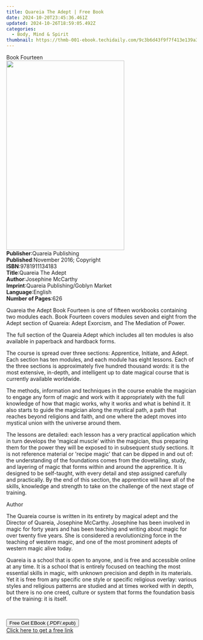 ```yaml
---
title: Quareia The Adept | Free Book
date: 2024-10-20T23:45:36.461Z
updated: 2024-10-26T18:59:05.492Z
categories:
  - Body, Mind & Spirit
thumbnail: https://thmb-001-ebook.techidaily.com/9c3b6d43f9f7f413e139a3ec0c2aba270bef18fb2f000b5f97887864cb9121a1.jpg
---
```

<main id="book-container">
  <div class="flex flex-col">
    <div class="book-brief flex-1 py-6 px-4 sm:p-6 md:py-10 md:px-8">
      <!-- brief-->
      <div class="book-brief-main">Book Fourteen</div>
    </div>
    <div
      class="book-meta-info flex-1 grid gap-4 col-start-1 col-end-3 row-start-1 sm:mb-6 sm:grid-cols-4 lg:gap-6 lg:col-start-2 lg:row-end-6 lg:row-span-6 lg:mb-0"
    >
      <div
        class="book-meta-info-left place-content-center mt-4 p-4 text-sm leading-6 col-start-2 col-span-2 dark:text-slate-400"
      >
        <img
          class="w-full h-500 object-cover rounded-lg sm:h-255 sm:col-span-2 lg:col-span-full"
          src="https://img-001-ebook.techidaily.com/4d602a50bde6b50c0d7f75dac0c057f6cf13be373fe4abcbf36b2dc877d2e6eb.jpg"
          alt=""
          width="312"
          height="500"
        />
      </div>
      <div
        class="book-meta-info-right mt-2 col-start-1 row-start-2 col-span-3 self-center"
      >
        <!-- meta data  -->
        <div class="flex flex-col px-4 md:px-8">
          <div class="flex-1">
            <strong>Publisher</strong>:<span class="px-2"
              >Quareia Publishing</span
            >
          </div>
          <div class="flex-1">
            <strong>Published</strong>:<span class="px-2"
              >November 2016; Copyright</span
            >
          </div>
          <div class="flex-1">
            <strong>ISBN</strong>:<span class="px-2">9781911134183</span>
          </div>
          <div class="flex-1">
            <strong>Title</strong>:<span class="px-2">Quareia The Adept</span>
          </div>
          <div class="flex-1">
            <strong>Author</strong>:<span class="px-2">Josephine McCarthy</span>
          </div>
          <div class="flex-1">
            <strong>Imprint</strong>:<span class="px-2"
              >Quareia Publishing/Goblyn Market</span
            >
          </div>
          <div class="flex-1">
            <strong>Language</strong>:<span class="px-2">English</span>
          </div>
          <div class="flex-1">
            <strong>Number of Pages</strong>:<span class="px-2">626</span>
          </div>
        </div>
      </div>
    </div>
    <div class="book-description flex-1 py-6 px-4 sm:p-6 md:py-10 md:px-8">
      <div class="book-description-main">
        <div accordion-content="" id="description">
          <p>
            Quareia the Adept Book Fourteen&nbsp;is one of fifteen workbooks
            containing two modules each.&nbsp;Book Fourteen covers modules seven
            and eight from the Adept section of Quareia: Adept Exorcism, and The
            Mediation of Power.
          </p>
          <p>
            The full section of the Quareia Adept which includes all ten modules
            is also available in paperback and hardback forms.
          </p>
          <p>
            The course is spread over three sections: Apprentice, Initiate, and
            Adept. Each section has ten modules, and each module has eight
            lessons. Each of the three sections is approximately five hundred
            thousand words: it is the most extensive, in-depth, and intelligent
            up to date magical course that is currently available worldwide.
          </p>
          <p>
            The methods, information and techniques in the course enable the
            magician to engage any form of magic and work with it appropriately
            with the full knowledge of how that magic works, why it works and
            what is behind it. It also starts to guide the magician along the
            mystical path, a path that reaches beyond religions and faith, and
            one where the adept moves into mystical union with the universe
            around them.
          </p>
          <p>
            The lessons are detailed: each lesson has a very practical
            application which in turn develops the ‘magical muscle’ within the
            magician, thus preparing them for the power they will be exposed to
            in subsequent study sections. It is not reference material or
            'recipe magic' that can be dipped in and out of: the understanding
            of the foundations comes from the dovetailing, study, and layering
            of magic that forms within and around the apprentice. It is designed
            to be self-taught, with every detail and step assigned carefully and
            practically. By the end of this section, the apprentice will have
            all of the skills, knowledge and strength to take on the challenge
            of the next stage of training.
          </p>
          <p>Author</p>
          <p>
            The Quareia course is written in its entirety by magical adept and
            the Director of Quareia, Josephine McCarthy. Josephine has been
            involved in magic for forty years and has been teaching and writing
            about magic for over twenty five years. She is considered a
            revolutionizing force in the teaching of western magic, and one of
            the most prominent adepts of western magic alive today.
          </p>
          <p>
            Quareia is a school that is open to anyone, and is free and
            accessible online at any time. It is a school that is entirely
            focused on teaching the most essential skills in magic, with unknown
            precision and depth in its materials. Yet it is free from any
            specific one style or specific religious overlay: various styles and
            religious patterns are studied and at times worked with in depth,
            but there is no one creed, culture or system that forms the
            foundation basis of the training: it is itself.
          </p>
          <p>&nbsp;</p>
        </div>
        <div class="accordion-fader"></div>
      </div>
    </div>
    <div class="book-excerpts flex-1 py-6 px-4 sm:p-6 md:py-10 md:px-8"></div>
    <div
      class="book-about-author flex-1 py-6 px-4 sm:p-6 md:py-10 md:px-8"
    ></div>
    <div class="book-free-get flex-1 py-6 px-4 sm:p-6 md:py-10 md:px-8">
      <button
        id="btn-free-get"
        class="bg-blue-500 hover:bg-blue-700 text-white font-bold py-2 px-4 rounded"
      >
        Free Get EBook (.PDF/.epub)
      </button>
      <div id="countdown-display" class="px-2 text-lg mt-2"></div>
      <a
        id="free-link"
        class="hidden bg-blue-500 hover:bg-blue-700 text-white font-bold py-2 px-4 rounded"
        href="https://www.ebooks.com/en-us/book/209846367/quareia-the-adept/josephine-mccarthy/"
        target="_blank"
        >Click here to get a free link</a
      >
    </div>
    <script>
      let countdownTime = 0;
      let countdownInterval = null;
      document
        .getElementById('btn-free-get')
        .addEventListener('click', startCountdown);
      function startCountdown() {
        countdownTime = new Date().getTime() + 60000 * 3;
        countdownInterval = setInterval(updateCountdown, 1000);
        document.getElementById('btn-free-get').disabled = true;
        document
          .getElementById('btn-free-get')
          .classList.add('bg-gray-500', 'cursor-not-allowed');
      }
      function updateCountdown() {
        let currentTime = new Date().getTime();
        let timeLeft = countdownTime - currentTime;
        let secondsLeft = Math.floor(timeLeft / 1000);
        document.getElementById('countdown-display').innerHTML =
          `Remaining time: ${secondsLeft} seconds.`;
        if (secondsLeft <= 0) {
          clearInterval(countdownInterval);
          document.getElementById('btn-free-get').classList.add('hidden');
          document.getElementById('free-link').classList.remove('hidden');
          document.getElementById('countdown-display').innerHTML = '';
        }
      }
    </script>
  </div>
</main>

<ins class="adsbygoogle"
      style="display:block"
      data-ad-client="ca-pub-7571918770474297"
      data-ad-slot="8358498916"
      data-ad-format="auto"
      data-full-width-responsive="true"></ins>
    